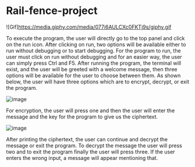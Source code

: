 # Rail-fence-project

![Gif]https://media.giphy.com/media/077i6AULCXc0FKTj9s/giphy.gif
  
  To execute the program, the user will directly go to the top panel and click on the run icon. After clicking on run, two options will be available either to run without debugging or to start debugging. For the program to run, the user must click on run without debugging and for an easier way, the user can simply press Ctrl and F5. After running the program, the terminal will exist, and the user will be greeted with a welcome message, then three options will be available for the user to choose between them. As shown below, the user will have three options which are to encrypt, decrypt, or exit the program. 



![image](https://user-images.githubusercontent.com/93862666/200935971-f494364f-ab00-42cb-8a2c-0f7ed00cabc9.png)



For encryption, the user will press one and then the user will enter the message and the key for the program to give us the ciphertext. 



![image](https://user-images.githubusercontent.com/93862666/200937103-d8909dfc-9ff1-490b-84c8-651074d73023.png)





After printing the ciphertext, the user can continue and decrypt the message or exit the program. To decrypt the message the user will press two and to exit the program finally the user will press three. If the user enters the wrong input, a message will appear mentioning that.
